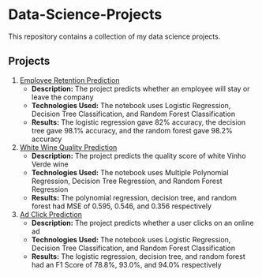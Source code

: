 # Data-Science-Projects

This repository contains a collection of my data science projects.

## Projects
1. [Employee Retention Prediction](https://github.com/kellyytian/Data-Science-Projects/tree/main/Employee%20Retention%20Prediction)
   - **Description:** The project predicts whether an employee will stay or leave the company
   - **Technologies Used:** The notebook uses Logistic Regression, Decision Tree Classification, and Random Forest Classification
   - **Results:** The logistic regression gave 82% accuracy, the decision tree gave 98.1% accuracy, and the random forest gave 98.2% accuracy
2. [White Wine Quality Prediction](https://github.com/kellyytian/Data-Science-Projects/tree/main/White%20Wine%20Quality%20Prediction)
   - **Description:** The project predicts the quality score of white Vinho Verde wine
   - **Technologies Used:** The notebook uses Multiple Polynomial Regression, Decision Tree Regression, and Random Forest Regression
   - **Results:** The polynomial regression, decision tree, and random forest had MSE of 0.595, 0.546, and 0.356 respectively
3. [Ad Click Prediction](https://github.com/kellyytian/Data-Science-Projects/blob/main/Ad%20Click%20Prediction)
   - **Description:** The project predicts whether a user clicks on an online ad
   - **Technologies Used:** The notebook uses Logistic Regression, Decision Tree Classification, and Random Forest Classification
   - **Results:** The logistic regression, decision tree, and random forest had an F1 Score of 78.8%, 93.0%, and 94.0% respectively
